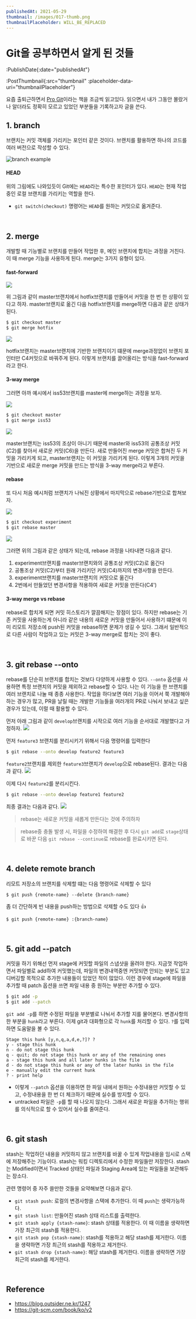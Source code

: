 ```yaml
---
publishedAt: 2021-05-29
thumbnail: /images/017-thumb.png
thumbnailPlaceholder: WILL_BE_REPLACED
---
```


# Git을 공부하면서 알게 된 것들

:PublishDate{:date="publishedAt"}

:PostThumbnail{:src="thumbnail" :placeholder-data-uri="thumbnailPlaceholder"}

요즘 출퇴근하면서 [Pro Git](https://git-scm.com/book/ko/v2)이라는 책을 조금씩 읽고있다. 읽으면서 내가 그동안 몰랐거나 알더라도 정확히 모르고 있었던 부분들을 기록하고자 글을 쓴다.

## 1. branch

브랜치는 커밋 객체를 가리키는 포인터 같은 것이다. 브랜치를 활용하면 하나의 코드를 여러 버전으로 작성할 수 있다.

![branch example](/images/017-01.png)

#### HEAD

위의 그림에도 나와있듯이 Git에는 `HEAD`라는 특수한 포인터가 있다. `HEAD`는 현재 작업중인 로컬 브랜치를 가리키는 역할을 한다.

- `git switch(checkout)` 명령어는 `HEAD`를 원하는 커밋으로 옮겨준다.

<br>

## 2. merge

개발할 때 기능별로 브랜치를 만들어 작업한 후, 메인 브랜치에 합치는 과정을 거친다. 이 때 merge 기능을 사용하게 된다.
merge는 3가지 유형이 있다.

#### fast-forward

![](/images/017-02.png)

위 그림과 같이 master브랜치에서 hotfix브랜치를 만들어서 커밋을 한 번 한 상황이 있다고 하자.
master브랜치로 옮긴 다음 hotfix브랜치를 merge하면 다음과 같은 상태가 된다.

```bash
$ git checkout master
$ git merge hotfix
```

![](/images/017-03.png)

hotfix브랜치는 master브랜치에 기반한 브랜치이기 떄문에 merge과정없이 브랜치 포인터만 C4커밋으로 바꿔주게 된다. 이렇게 브랜치를 끌어올리는 방식을 fast-forward라고 한다.

#### 3-way merge

그러면 아까 예시에서 iss53브랜치를 master에 merge하는 과정을 보자.

![](/images/017-04.png)

```bash
$ git checkout master
$ git merge iss53
```

![](/images/017-05.png)

master브랜치는 iss53의 조상이 아니기 때문에 master와 iss53의 공통조상 커밋(C2)를 찾아서 새로운 커밋(C6)을 만든다. 새로 만들어진 merge 커밋은 합쳐진 두 커밋을 가리키게 되고, master브랜치는 이 커밋을 가리키게 된다.
이렇게 3개의 커밋을 기반으로 새로운 merge 커밋을 만드는 방식을 3-way merge라고 부른다.

#### rebase

또 다시 처음 예시처럼 브랜치가 나눠진 상황에서 마지막으로 rebase기반으로 합쳐보자.

![](/images/017-06.png)

```bash
$ git checkout experiment
$ git rebase master
```

![](/images/017-07.png)

그러면 위의 그림과 같은 상태가 되는데, rebase 과정을 나타내면 다음과 같다.

1. experiment브랜치를 master브랜치와의 공통조상 커밋(C2)로 옮긴다
2. 공통조상 커밋(C2)부터 원래 가리키던 커밋(C4)까지의 변경사항을 만든다.
3. experiment브랜치를 master브랜치의 커밋으로 옮긴다
4. 2번에서 만들었던 변경사항을 적용하여 새로운 커밋을 만든다(C4')

#### 3-way merge vs rebase

rebase로 합치게 되면 커밋 히스토리가 깔끔해지는 장점이 있다. 하지만 rebase는 기존 커밋을 사용하는게 아니라 같은 내용의 새로운 커밋을 만들어서 사용하기 떄문에 이미 리모트 저장소에 push된 커밋을 rebase하면 문제가 생길 수 있다.
그래서 일반적으로 다른 사람이 작업하고 있는 커밋은 3-way merge로 합치는 것이 좋다.

<br>

## 3. git rebase --onto

rebase를 단순히 브랜치를 합치는 것보다 다양하게 사용할 수 있다. `--onto` 옵션을 사용하면 특정 브랜치의 커밋을 제외하고 rebase할 수 있다.
나는 이 기능을 한 브랜치를 여러 브랜치로 나눌 때 종종 사용한다. 작업을 하다보면 여러 기능을 이어서 쭉 개발해야 하는 경우가 많고, PR을 날릴 때는 개발한 기능들을 여러개의 PR로 나눠서 보내고 싶은 경우가 있는데, 이럴 때 활용할 수 있다.

먼저 아래 그림과 같이 `develop`브랜치를 시작으로 여러 기능을 순서대로 개발했다고 가정하자.
![](/images/017-08.png)

먼저 `feature3` 브랜치를 분리시키기 위해서 다음 명령어를 입력한다

```bash
$ git rebase --onto develop feature2 feature3
```

`feature2`브랜치를 제외한 `feature3`브랜치가 `develop`으로 rebase된다. 결과는 다음과 같다.
![](/images/017-09.png)

이제 다시 `feature2`를 분리시킨다.

```bash
$ git rebase --onto develop feature1 feature2
```

최종 결과는 다음과 같다.
![](/images/017-10.png)

> rebase는 새로운 커밋을 새롭게 만든다는 것에 주의하자

> rebase중 충돌 발생 시, 파일을 수정하여 해결한 후 다시 `git add`로 `stage`상태로 바꾼 다음 `git rebase --continue`로 rebase를 완료시키면 된다.

<br>

## 4. delete remote branch

리모트 저장소의 브랜치를 삭제할 떄는 다음 명령어로 삭제할 수 있다

```
$ git push {remote-name} --delete {branch-name}
```

좀 더 간단하게 빈 내용을 push하는 방법으로 삭제할 수도 있다 👍

```bash
$ git push {remote-name} :{branch-name}
```

<br>

## 5. git add --patch

커밋을 하기 위해선 먼저 stage에 커밋할 파일의 스냅샷을 올려야 한다. 지금껏 작업하면서 파일별로 add하여 커밋했는데, 파일의 변경내역중엔 커밋되면 안되는 부분도 있고 디버깅할 목적으로 추가한 내용들이 있었던 적이 많았다.
이런 경우에 stage에 파일을 추가할 때 patch 옵션을 쓰면 파일 내용 중 원하는 부분만 추가할 수 있다.

```bash
$ git add -p
$ git add --patch
```

`git add -p`를 하면 수정된 파일을 부분별로 나눠서 추가할 지를 물어본다. 변경사항의 한 부분을 `hunk`라고 부른다. 이제 git과 대화형으로 각 `hunk`를 처리할 수 있다. `?`를 입력하면 도움말을 볼 수 있다.

```text
Stage this hunk [y,n,q,a,d,e,?]? ?
y - stage this hunk
n - do not stage this hunk
q - quit; do not stage this hunk or any of the remaining ones
a - stage this hunk and all later hunks in the file
d - do not stage this hunk or any of the later hunks in the file
e - manually edit the current hunk
? - print help
```

- 이렇게 `--patch` 옵션을 이용하면 한 파일 내에서 원하는 수정내용만 커밋할 수 있고, 수정내용을 한 번 더 체크하기 때문에 실수를 방지할 수 있다.
- untracked 파일은 `-p`를 할 때 나오지 않는다. 그래서 새로운 파일을 추가하는 행위를 의식적으로 할 수 있어서 실수를 줄여준다.

<br>

## 6. git stash

stash는 작업하던 내용을 커밋하지 않고 브랜치를 바꿀 수 있게 작업내용을 임시로 스택에 저장해주는 기능이다.
stash는 워킹 디렉토리에서 수정한 파일들만 저장한다. stash는 Modified이면서 Tracked 상태인 파일과 Staging Area에 있는 파일들을 보관해두는 장소다.

관련 명령어 중 자주 쓸만한 것들을 요약해보면 다음과 같다.

- `git stash push`: 로컬의 변경사항을 스택에 추가한다. 이 때 `push`는 생략가능하다.
- `git stash list`: 만들어진 stash 상태 리스트를 출력한다.
- `git stash apply {stash-name}`: stash 상태를 적용한다. 이 때 이름을 생략하면 가장 최근의 stash를 적용한다.
- `git stash pop {stash-name}`: stash를 적용하고 해당 stash를 제거한다. 이름을 생략하면 가장 최근의 stash를 적용하고 제거한다.
- `git stash drop {stash-name}`: 해당 stash를 제거한다. 이름을 생략하면 가장 최근의 stash를 제거한다.

<br>

## Reference

- https://blog.outsider.ne.kr/1247
- https://git-scm.com/book/ko/v2
